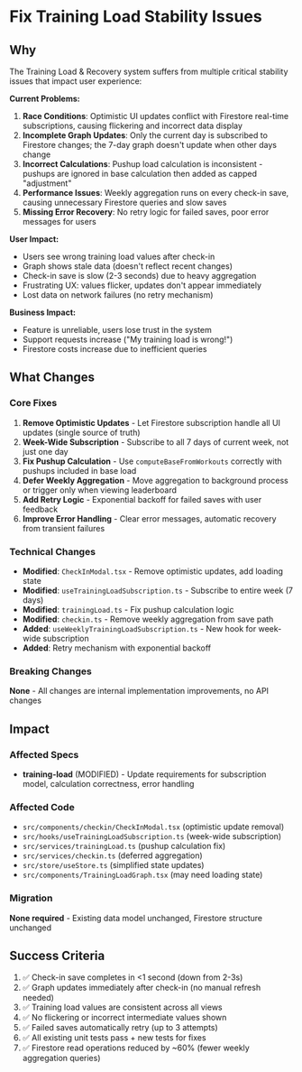 # Fix Training Load Stability Issues

## Why

The Training Load & Recovery system suffers from multiple critical stability issues that impact user experience:

**Current Problems:**
1. **Race Conditions**: Optimistic UI updates conflict with Firestore real-time subscriptions, causing flickering and incorrect data display
2. **Incomplete Graph Updates**: Only the current day is subscribed to Firestore changes; the 7-day graph doesn't update when other days change
3. **Incorrect Calculations**: Pushup load calculation is inconsistent - pushups are ignored in base calculation then added as capped "adjustment"
4. **Performance Issues**: Weekly aggregation runs on every check-in save, causing unnecessary Firestore queries and slow saves
5. **Missing Error Recovery**: No retry logic for failed saves, poor error messages for users

**User Impact:**
- Users see wrong training load values after check-in
- Graph shows stale data (doesn't reflect recent changes)
- Check-in save is slow (2-3 seconds) due to heavy aggregation
- Frustrating UX: values flicker, updates don't appear immediately
- Lost data on network failures (no retry mechanism)

**Business Impact:**
- Feature is unreliable, users lose trust in the system
- Support requests increase ("My training load is wrong!")
- Firestore costs increase due to inefficient queries

## What Changes

### Core Fixes
1. **Remove Optimistic Updates** - Let Firestore subscription handle all UI updates (single source of truth)
2. **Week-Wide Subscription** - Subscribe to all 7 days of current week, not just one day
3. **Fix Pushup Calculation** - Use `computeBaseFromWorkouts` correctly with pushups included in base load
4. **Defer Weekly Aggregation** - Move aggregation to background process or trigger only when viewing leaderboard
5. **Add Retry Logic** - Exponential backoff for failed saves with user feedback
6. **Improve Error Handling** - Clear error messages, automatic recovery from transient failures

### Technical Changes
- **Modified**: `CheckInModal.tsx` - Remove optimistic updates, add loading state
- **Modified**: `useTrainingLoadSubscription.ts` - Subscribe to entire week (7 days)
- **Modified**: `trainingLoad.ts` - Fix pushup calculation logic
- **Modified**: `checkin.ts` - Remove weekly aggregation from save path
- **Added**: `useWeeklyTrainingLoadSubscription.ts` - New hook for week-wide subscription
- **Added**: Retry mechanism with exponential backoff

### Breaking Changes
**None** - All changes are internal implementation improvements, no API changes

## Impact

### Affected Specs
- **training-load** (MODIFIED) - Update requirements for subscription model, calculation correctness, error handling

### Affected Code
- `src/components/checkin/CheckInModal.tsx` (optimistic update removal)
- `src/hooks/useTrainingLoadSubscription.ts` (week-wide subscription)
- `src/services/trainingLoad.ts` (pushup calculation fix)
- `src/services/checkin.ts` (deferred aggregation)
- `src/store/useStore.ts` (simplified state updates)
- `src/components/TrainingLoadGraph.tsx` (may need loading state)

### Migration
**None required** - Existing data model unchanged, Firestore structure unchanged

## Success Criteria

1. ✅ Check-in save completes in <1 second (down from 2-3s)
2. ✅ Graph updates immediately after check-in (no manual refresh needed)
3. ✅ Training load values are consistent across all views
4. ✅ No flickering or incorrect intermediate values shown
5. ✅ Failed saves automatically retry (up to 3 attempts)
6. ✅ All existing unit tests pass + new tests for fixes
7. ✅ Firestore read operations reduced by ~60% (fewer weekly aggregation queries)
